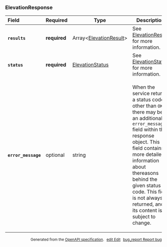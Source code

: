 <!--- This is a generated file, do not edit! -->
<!--- [START maps_http_schema_elevationresponse] -->
<h3 class="schema-object" id="ElevationResponse">ElevationResponse</h3>

| Field                                                                                                                | Required     | Type                                                               | Description                                                                                                                                                                                                                                                                                                                                                                            |
| :------------------------------------------------------------------------------------------------------------------- | ------------ | ------------------------------------------------------------------ | -------------------------------------------------------------------------------------------------------------------------------------------------------------------------------------------------------------------------------------------------------------------------------------------------------------------------------------------------------------------------------------- |
| <h4 id="ElevationResponse-results" class="add-link schema-object-property-key"><code>results</code></h4>             | **required** | Array&lt;[ElevationResult](#ElevationResult "ElevationResult")&gt; | See [ElevationResult](#ElevationResult "ElevationResult") for more information.                                                                                                                                                                                                                                                                                                        |
| <h4 id="ElevationResponse-status" class="add-link schema-object-property-key"><code>status</code></h4>               | **required** | [ElevationStatus](#ElevationStatus "ElevationStatus")              | See [ElevationStatus](#ElevationStatus "ElevationStatus") for more information.                                                                                                                                                                                                                                                                                                        |
| <h4 id="ElevationResponse-error_message" class="add-link schema-object-property-key"><code>error_message</code></h4> | optional     | string                                                             | <div class="nonref-property-description"><p>When the service returns a status code other than <code>OK</code>, there may be an additional <code>error_message</code> field within the response object. This field contains more detailed information about thereasons behind the given status code. This field is not always returned, and its content is subject to change.</p></div> |

<p style="text-align: right; font-size: smaller;">Generated from the <a class="gc-analytics-event" data-category="GMP" data-label="openapi-github" href="https://github.com/googlemaps/openapi-specification" title="Google Maps Platform OpenAPI Specification" class="external">OpenAPI specification</a>.
<a class="gc-analytics-event" data-category="GMP" data-label="openapi-github-maps-http-schema-elevationresponse" data-action="edit" style="margin-left: 5px;" href="https://github.com/googlemaps/openapi-specification/blob/main/specification/schemas/ElevationResponse.yml" title="Edit on GitHub"><span class="material-icons">edit</span> Edit</a>
<a class="gc-analytics-event" data-category="GMP" data-label="openapi-github-maps-http-schema-elevationresponse" data-action="bug" style="margin-left: 5px;" href="https://github.com/googlemaps/openapi-specification/issues/new?assignees=&labels=type%3A+bug%2C+triage+me&template=bug_report.md&title=[schemas] Bug - ElevationResponse" title="File bug for schemas on GitHub"><span class="material-icons">bug_report</span> Report bug</a>
</p>

<!--- [END maps_http_schema_elevationresponse] -->
